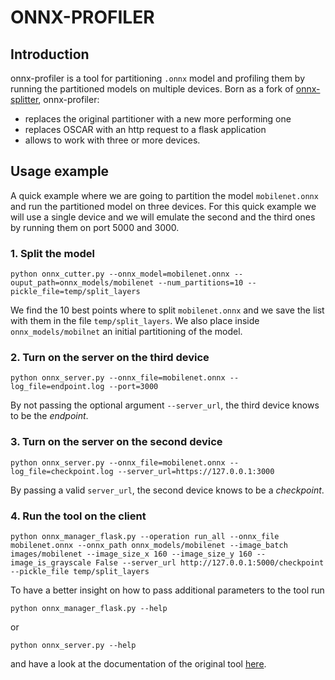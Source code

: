 # **ONNX-PROFILER**
## **Introduction**
onnx-profiler is a tool for partitioning `.onnx` model and profiling them by running the partitioned models on multiple devices. Born as a fork of [onnx-splitter](https://github.com/thestarivore/onnx-splitter), onnx-profiler:
- replaces the original partitioner with a new more performing one
- replaces OSCAR with an http request to a flask application
- allows to work with three or more devices.
## **Usage example**
A quick example where we are going to partition the model `mobilenet.onnx` and run the partitioned model on three devices. For this quick example we will use a single device and we will emulate the second and the third ones by running them on port 5000 and 3000. 
### **1. Split the model**
```
python onnx_cutter.py --onnx_model=mobilenet.onnx --ouput_path=onnx_models/mobilenet --num_partitions=10 --pickle_file=temp/split_layers
```
We find the 10 best points where to split `mobilenet.onnx` and we save the list with them in the file `temp/split_layers`. We also place inside `onnx_models/mobilnet` an initial partitioning of the model.
### **2. Turn on the server on the third device**
```
python onnx_server.py --onnx_file=mobilenet.onnx --log_file=endpoint.log --port=3000
```
By not passing the optional argument `--server_url`, the third device knows to be the *endpoint*.

### **3. Turn on the server on the second device**
```
python onnx_server.py --onnx_file=mobilenet.onnx --log_file=checkpoint.log --server_url=https://127.0.0.1:3000
```
By passing a valid `server_url`, the second device knows to be a *checkpoint*.

### **4. Run the tool on the client**
```
python onnx_manager_flask.py --operation run_all --onnx_file mobilenet.onnx --onnx_path onnx_models/mobilenet --image_batch images/mobilenet --image_size_x 160 --image_size_y 160 --image_is_grayscale False --server_url http://127.0.0.1:5000/checkpoint --pickle_file temp/split_layers
```
To have a better insight on how to pass additional parameters to the tool run 
```
python onnx_manager_flask.py --help
```
or 
```
python onnx_server.py --help
```
and have a look at the documentation of the original tool [here](https://github.com/thestarivore/onnx-splitter).
